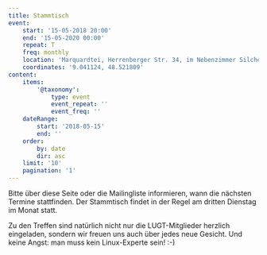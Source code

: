 ```yaml
---
title: Stammtisch
event:
    start: '15-05-2018 20:00'
    end: '15-05-2020 00:00'
    repeat: T
    freq: monthly
    location: 'Marquardtei, Herrenberger Str. 34, im Nebenzimmer Silcherstube'
    coordinates: '9.041124, 48.521809'
content:
    items:
        '@taxonomy':
            type: event
            event_repeat: ''
            event_freq: ''
    dateRange:
        start: '2018-05-15'
        end: ''
    order:
        by: date
        dir: asc
    limit: '10'
    pagination: '1'
---
```


Bitte über diese Seite oder die Mailingliste informieren, wann die nächsten Termine stattfinden.
Der Stammtisch findet in der Regel am dritten Dienstag im Monat statt. 

Zu den Treffen sind natürlich nicht nur die LUGT-Mitglieder herzlich eingeladen, sondern wir freuen uns auch über jedes neue Gesicht. Und keine Angst: man muss kein Linux-Experte sein! :-) 